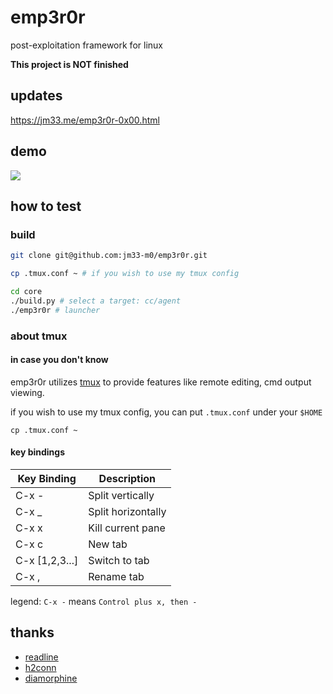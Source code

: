 # emp3r0r
post-exploitation framework for linux


**This project is NOT finished**

## updates

<a href="https://jm33.me/emp3r0r-0x00.html" target="_blank">https://jm33.me/emp3r0r-0x00.html</a>

## demo

<a href="https://asciinema.org/a/Dya7dm71mhtKxUkM9PbbHmXEk" target="_blank"><img src="https://asciinema.org/a/Dya7dm71mhtKxUkM9PbbHmXEk.svg" /></a>

## how to test

### build

```bash
git clone git@github.com:jm33-m0/emp3r0r.git

cp .tmux.conf ~ # if you wish to use my tmux config

cd core
./build.py # select a target: cc/agent
./emp3r0r # launcher
```

### about tmux

#### in case you don't know

emp3r0r utilizes [tmux](https://github.com/tmux/tmux/wiki) to provide features like remote editing, cmd output viewing.

if you wish to use my tmux config, you can put `.tmux.conf` under your `$HOME`

```
cp .tmux.conf ~
```

#### key bindings


| Key Binding    | Description        |
|----------------|--------------------|
| C-x -          | Split vertically   |
| C-x _          | Split horizontally |
| C-x x          | Kill current pane  |
| C-x c          | New tab            |
| C-x [1,2,3...] | Switch to tab      |
| C-x ,          | Rename tab         |

legend: `C-x -` means `Control plus x, then -`

## thanks

- [readline](https://github.com/chzyer/readline)
- [h2conn](https://github.com/posener/h2conn)
- [diamorphine](https://github.com/m0nad/Diamorphine)
